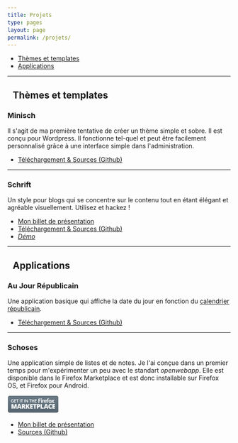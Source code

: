 ```yaml
---
title: Projets
type: pages
layout: page
permalink: /projets/
---
```

* [Thèmes et templates](#span-classoi-stylemargin-right12px-data-glyphbrushspan-thmes-et-templates)
* [Applications](#span-classoi-stylemargin-right12px-data-glyphtabletspan-applications)

<hr class="wide">

## <span class="oi" style="margin-right:12px" data-glyph="brush"></span> Thèmes et templates

### **Minisch**
Il s'agit de ma première tentative de créer un thème simple et sobre. Il est conçu pour Wordpress. Il fonctionne tel-quel et peut être facilement personnalisé grâce à une interface simple dans l'administration.

* [Téléchargement & Sources (Github)](https://github.com/Schoewilliam/minisch)

---

### **Schrift**
Un style pour blogs qui se concentre sur le contenu tout en étant élégant et agréable visuellement. Utilisez et hackez !

* [Mon billet de présentation](/2015/01/28/schrift-a-jekyll-template-designed-for-prose-.html)
* [Téléchargement & Sources (Github)](https://github.com/Schoewilliam/Schrift)
* [*Démo*](http://schrift.schoewilliam.fr/)

<hr class="wide">

## <span class="oi" style="margin-right:12px" data-glyph="tablet"></span> Applications

### **Au Jour Républicain**
Une application basique qui affiche la date du jour en fonction du [calendrier républicain](http://fr.wikipedia.org/wiki/Calendrier_r%C3%A9publicain).

* [Téléchargement & Sources (Github)](https://github.com/Schoewilliam/aujourrepublicain)

---

### **Schoses**
Une application simple de listes et de notes. Je l'ai conçue dans un premier temps pour m'expérimenter un peu avec le standart *openwebapp*. Elle est disponible dans le Firefox Marketplace et est donc installable sur Firefox OS, et Firefox pour Android.

[![Get it in the Firefox Marketplace](/images/firefox-marketplace-badge.png)](https://marketplace.firefox.com/app/schoses)

* [Mon billet de présentation](/2013/08/11/schoses-disponible-sur-le-firefox-marketplace-.html)
* [Sources (Github)](https://github.com/Schoewilliam/Schoses)